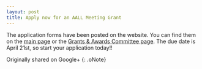 ```yaml
---
layout: post
title: Apply now for an AALL Meeting Grant
---
```


The application forms have been posted on the website. You can find them on the [main page](http://chapters.aallnet.org/westpac/index.asp) or the [Grants & Awards Committee page](http://chapters.aallnet.org/westpac/grants.asp). The due date is April 21st, so start your application today!!﻿

Originally shared on Google+
{: .oNote}
